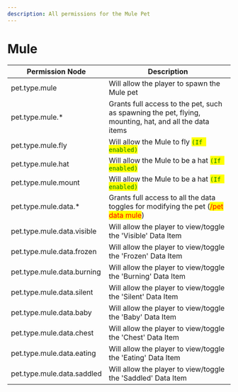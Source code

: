 ```yaml
---
description: All permissions for the Mule Pet
---
```



# Mule
| Permission Node | Description |
| - | - |
| pet.type.mule | Will allow the player to spawn the Mule pet |
| pet.type.mule.* | Grants full access to the pet, such as spawning the pet, flying, mounting, hat, and all the data items |
| pet.type.mule.fly | Will allow the Mule to fly <mark style="color:green;">`(If enabled)`</mark> |
| pet.type.mule.hat | Will allow the Mule to be a hat <mark style="color:green;">`(If enabled)`</mark> |
| pet.type.mule.mount | Will allow the Mule to be a hat <mark style="color:green;">`(If enabled)`</mark> |
| pet.type.mule.data.* | Grants full access to all the data toggles for modifying the pet (<mark style="color:red;">/pet data mule</mark>) |
| pet.type.mule.data.visible | Will allow the player to view/toggle the 'Visible' Data Item |
| pet.type.mule.data.frozen | Will allow the player to view/toggle the 'Frozen' Data Item |
| pet.type.mule.data.burning | Will allow the player to view/toggle the 'Burning' Data Item |
| pet.type.mule.data.silent | Will allow the player to view/toggle the 'Silent' Data Item |
| pet.type.mule.data.baby | Will allow the player to view/toggle the 'Baby' Data Item |
| pet.type.mule.data.chest | Will allow the player to view/toggle the 'Chest' Data Item |
| pet.type.mule.data.eating | Will allow the player to view/toggle the 'Eating' Data Item |
| pet.type.mule.data.saddled | Will allow the player to view/toggle the 'Saddled' Data Item |

